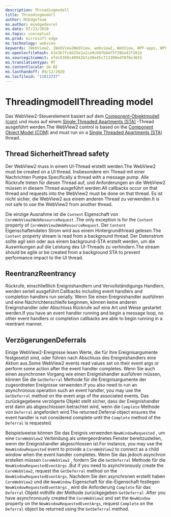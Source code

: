 ```yaml
---
description: Threadingmodell
title: Threadingmodell
author: MSEdgeTeam
ms.author: msedgedevrel
ms.date: 07/23/2020
ms.topic: conceptual
ms.prod: microsoft-edge
ms.technology: webview
keywords: IWebView2, IWebView2WebView, webview2, WebView, WPF-apps, WPF, Edge, ICoreWebView2, ICoreWebView2Host, Browser-Steuerelement, Edge-HTML
ms.openlocfilehash: 61e3b7fc8d25e2a1ce9c60fb84f5f39ba43f281b
ms.sourcegitcommit: efdc6369c48942bfa39e45c713300ed70f0e3655
ms.translationtype: MT
ms.contentlocale: de-DE
ms.lasthandoff: 09/12/2020
ms.locfileid: "11013737"
---
```

# <span data-ttu-id="3b049-104">Threadingmodell</span><span class="sxs-lookup"><span data-stu-id="3b049-104">Threading model</span></span> 

<span data-ttu-id="3b049-105">Das WebView2-Steuerelement basiert auf dem [Component-Objektmodell (com)](https://docs.microsoft.com/windows/win32/com/the-component-object-model) und muss auf einem [Single Threaded Apartments (STA)](https://docs.microsoft.com/windows/win32/com/single-threaded-apartments) -Thread ausgeführt werden.</span><span class="sxs-lookup"><span data-stu-id="3b049-105">The WebView2 control is based on the [Component Object Model (COM)](https://docs.microsoft.com/windows/win32/com/the-component-object-model) and must run on a [Single Threaded Apartments (STA)](https://docs.microsoft.com/windows/win32/com/single-threaded-apartments) thread.</span></span>

## <span data-ttu-id="3b049-106">Thread Sicherheit</span><span class="sxs-lookup"><span data-stu-id="3b049-106">Thread safety</span></span>  

<span data-ttu-id="3b049-107">Der WebView2 muss in einem UI-Thread erstellt werden.</span><span class="sxs-lookup"><span data-stu-id="3b049-107">The WebView2 must be created on a UI thread.</span></span>  <span data-ttu-id="3b049-108">Insbesondere ein Thread mit einer Nachrichten Pumpe.</span><span class="sxs-lookup"><span data-stu-id="3b049-108">Specifically a thread with a message pump.</span></span>  <span data-ttu-id="3b049-109">Alle Rückrufe treten für diesen Thread auf, und Anforderungen an die WebView2 müssen in diesem Thread ausgeführt werden.</span><span class="sxs-lookup"><span data-stu-id="3b049-109">All callbacks occur on that thread and requests into the WebView2 must be done on that thread.</span></span>  <span data-ttu-id="3b049-110">Es ist nicht sicher, die WebView2 aus einem anderen Thread zu verwenden.</span><span class="sxs-lookup"><span data-stu-id="3b049-110">It is not safe to use the WebView2 from another thread.</span></span>  

<span data-ttu-id="3b049-111">Die einzige Ausnahme ist die `Content` Eigenschaft von `CoreWebView2WebResourceRequest` .</span><span class="sxs-lookup"><span data-stu-id="3b049-111">The only exception is for the `Content` property of `CoreWebView2WebResourceRequest`.</span></span>  <span data-ttu-id="3b049-112">Der `Content` Eigenschaftendaten Strom wird aus einem Hintergrundthread gelesen.</span><span class="sxs-lookup"><span data-stu-id="3b049-112">The `Content` property stream is read from a background thread.</span></span>  <span data-ttu-id="3b049-113">Der Datenstrom sollte agil sein oder aus einem background-STA erstellt werden, um die Auswirkungen auf die Leistung des UI-Threads zu verhindern.</span><span class="sxs-lookup"><span data-stu-id="3b049-113">The stream should be agile or be created from a background STA to prevent performance impact to the UI thread.</span></span>  

## <span data-ttu-id="3b049-114">Reentranz</span><span class="sxs-lookup"><span data-stu-id="3b049-114">Reentrancy</span></span>  

<span data-ttu-id="3b049-115">Rückrufe, einschließlich Ereignishandlern und Vervollständigungs Handlern, werden seriell ausgeführt.</span><span class="sxs-lookup"><span data-stu-id="3b049-115">Callbacks including event handlers and completion handlers run serially.</span></span>  <span data-ttu-id="3b049-116">Wenn Sie einen Ereignishandler ausführen und eine Nachrichtenschleife beginnen, können keine anderen Ereignishandler oder Abschluss Rückrufe auf eine Art und Weise gestartet werden.</span><span class="sxs-lookup"><span data-stu-id="3b049-116">If you have an event handler running and begin a message loop, no other event handlers or completion callbacks are able to begin running in a reentrant manner.</span></span>  

## <span data-ttu-id="3b049-117">Verzögerungen</span><span class="sxs-lookup"><span data-stu-id="3b049-117">Deferrals</span></span>  

<span data-ttu-id="3b049-118">Einige WebView2-Ereignisse lesen Werte, die für Ihre Ereignisargumente festgesetzt sind, oder führen nach Abschluss des Ereignishandlers eine Aktion aus.</span><span class="sxs-lookup"><span data-stu-id="3b049-118">Some WebView2 events read values set on their event args or perform some action after the event handler completes.</span></span>  <span data-ttu-id="3b049-119">Wenn Sie auch einen asynchronen Vorgang wie einen Ereignishandler ausführen müssen, können Sie die `GetDeferral` Methode für die Ereignisargumente der zugeordneten Ereignisse verwenden.</span><span class="sxs-lookup"><span data-stu-id="3b049-119">If you also need to run an asynchronous operation such an event handler, you may use the `GetDeferral` method on the event args of the associated events.</span></span>  <span data-ttu-id="3b049-120">Das zurückgegebene verzögerte Objekt stellt sicher, dass der Ereignishandler erst dann als abgeschlossen betrachtet wird, wenn die `Complete` Methode von `Deferral` angefordert wird.</span><span class="sxs-lookup"><span data-stu-id="3b049-120">The returned Deferral object ensures the event handler is not considered complete until the `Complete` method of the `Deferral` is requested.</span></span>  

<span data-ttu-id="3b049-121">Beispielsweise können Sie das Ereignis verwenden `NewWindowRequested` , um eine `CoreWebView2` Verbindung als untergeordnetes Fenster bereitzustellen, wenn der Ereignishandler abgeschlossen ist.</span><span class="sxs-lookup"><span data-stu-id="3b049-121">For instance, you may use the `NewWindowRequested` event to provide a `CoreWebView2` to connect as a child window when the event handler completes.</span></span>  <span data-ttu-id="3b049-122">Wenn Sie das jedoch asynchron erstellen müssen `CoreWebView2` , fordern Sie die `GetDeferral` Methode für die `NewWindowRequestedEventArgs` .</span><span class="sxs-lookup"><span data-stu-id="3b049-122">But if you need to asynchronously create the `CoreWebView2`, request the `GetDeferral` method on the `NewWindowRequestedEventArgs`.</span></span>  <span data-ttu-id="3b049-123">Nachdem Sie den asynchronen erstellt haben `CoreWebView2` und die `NewWindow` Eigenschaft für die-Eigenschaft festlegen `NewWindowRequestedEventArgs` , wird die Anforderung `Complete` für das `Deferral` Objekt mithilfe der Methode zurückgegeben `GetDeferral` .</span><span class="sxs-lookup"><span data-stu-id="3b049-123">After you have asynchronously created the `CoreWebView2` and set the `NewWindow` property on the `NewWindowRequestedEventArgs`, request `Complete` on the `Deferral` object be returned using the `GetDeferral` method.</span></span>  

<!-- links -->  

